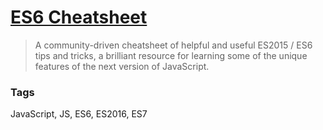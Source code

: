# [ES6 Cheatsheet](https://github.com/DrkSephy/es6-cheatsheet)

> A community-driven cheatsheet of helpful and useful ES2015 / ES6 tips and tricks, a brilliant resource for learning some of the unique features of the next version of JavaScript.

### Tags

JavaScript, JS, ES6, ES2016, ES7